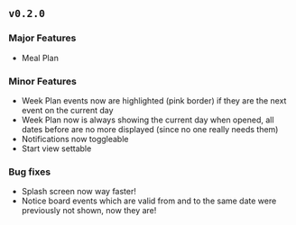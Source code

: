 ## `v0.2.0`

### Major Features

- Meal Plan

### Minor Features

- Week Plan events now are highlighted (pink border) if they are the next event on the current day
- Week Plan now is always showing the current day when opened, all dates before are no more displayed (since no one really needs them)
- Notifications now toggleable
- Start view settable

### Bug fixes

- Splash screen now way faster!
- Notice board events which are valid from and to the same date were previously not shown, now they are!
